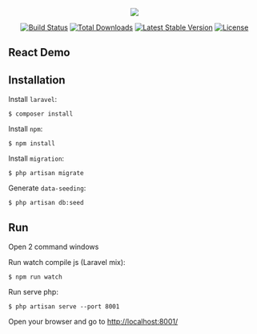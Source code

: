 <p align="center"><img src="https://laravel.com/assets/img/components/logo-laravel.svg"></p>

<p align="center">
<a href="https://travis-ci.org/laravel/framework"><img src="https://travis-ci.org/laravel/framework.svg" alt="Build Status"></a>
<a href="https://packagist.org/packages/laravel/framework"><img src="https://poser.pugx.org/laravel/framework/d/total.svg" alt="Total Downloads"></a>
<a href="https://packagist.org/packages/laravel/framework"><img src="https://poser.pugx.org/laravel/framework/v/stable.svg" alt="Latest Stable Version"></a>
<a href="https://packagist.org/packages/laravel/framework"><img src="https://poser.pugx.org/laravel/framework/license.svg" alt="License"></a>
</p>

## React Demo

## Installation

Install `laravel`:
```
$ composer install
```
Install `npm`:
```
$ npm install
```
Install `migration`:
```
$ php artisan migrate
```
Generate `data-seeding`:
```
$ php artisan db:seed
```

## Run
Open 2 command windows

Run watch compile js (Laravel mix):
```
$ npm run watch
```
Run serve php:
```
$ php artisan serve --port 8001
```
Open your browser and go to [http://localhost:8001/](http://localhost:8001/)